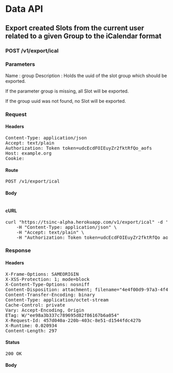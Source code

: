 # Data API

## Export created Slots from the current user related to a given Group to the iCalendar format

### POST /v1/export/ical

### Parameters

Name : group
Description : Holds the uuid of the slot group which should be exported.

If the parameter group is missing, all Slot will be exported.

If the group uuid was not found, no Slot will be exported.

### Request

#### Headers

<pre>Content-Type: application/json
Accept: text/plain
Authorization: Token token=udcEcdFOIEuyZr2fktRfQo_aofs
Host: example.org
Cookie: </pre>

#### Route

<pre>POST /v1/export/ical</pre>

#### Body
```javascript

```


#### cURL

<pre class="request">curl &quot;https://tsinc-alpha.herokuapp.com/v1/export/ical&quot; -d &#39;{&quot;group&quot;:&quot;4e4f00d9-97a3-4f4b-8eed-1feac2db20ca&quot;}&#39; -X POST \
	-H &quot;Content-Type: application/json&quot; \
	-H &quot;Accept: text/plain&quot; \
	-H &quot;Authorization: Token token=udcEcdFOIEuyZr2fktRfQo_aofs&quot;</pre>

### Response

#### Headers

<pre>X-Frame-Options: SAMEORIGIN
X-XSS-Protection: 1; mode=block
X-Content-Type-Options: nosniff
Content-Disposition: attachment; filename=&quot;4e4f00d9-97a3-4f4b-8eed-1feac2db20ca.ical&quot;
Content-Transfer-Encoding: binary
Content-Type: application/octet-stream
Cache-Control: private
Vary: Accept-Encoding, Origin
ETag: W/&quot;ee98a3b337c789695d82f86167b6a054&quot;
X-Request-Id: 457d040a-220b-403c-8e51-d1544fdc427b
X-Runtime: 0.020934
Content-Length: 297</pre>

#### Status

<pre>200 OK</pre>

#### Body

```javascript

```
